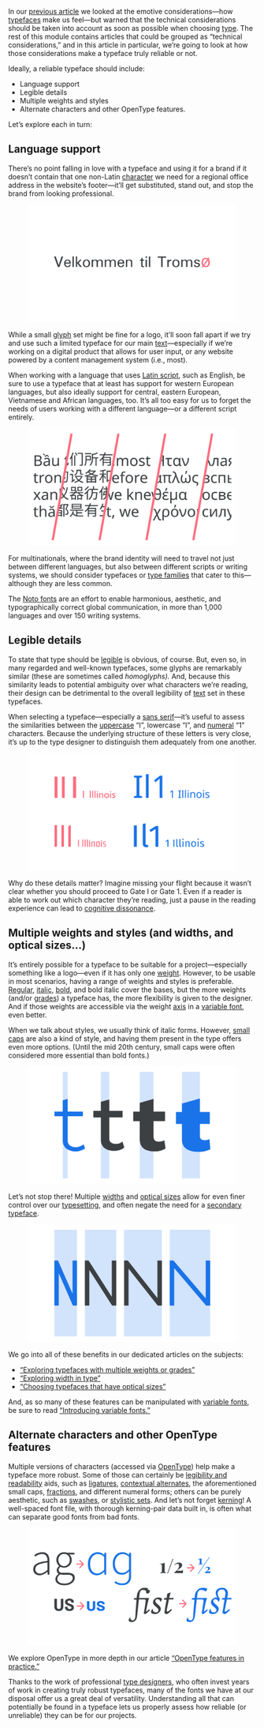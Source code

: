 
In our [previous article](/lesson/emotive_considerations_for_choosing_typefaces) we looked at the emotive considerations—how [typefaces](/glossary/typeface) make us feel—but warned that the technical considerations should be taken into account as soon as possible when choosing [type](/glossary/type). The rest of this module contains articles that could be grouped as “technical considerations,” and in this article in particular, we’re going to look at how those considerations make a typeface truly reliable or not.

Ideally, a reliable typeface should include:

- Language support
- Legible details
- Multiple weights and styles
- Alternate characters and other OpenType features.

Let’s explore each in turn:

## Language support

There’s no point falling in love with a typeface and using it for a brand if it doesn’t contain that one non-Latin [character](/glossary/character) we need for a regional office address in the website’s footer—it’ll get substituted, stand out, and stop the brand from looking professional.

<figure>

![The phrase “Velkommen til Tromsø” is set in a typeface that appears to have a missing “ø” glyph. Therefore, that character is rendered in a fallback font, which is noticeably different to the main type.](images/2.2.1.svg)

</figure>

While a small [glyph](/glossary/glyph) set might be fine for a logo, it’ll soon fall apart if we try and use such a limited typeface for our main [text](/glossary/text_copy)—especially if we’re working on a digital product that allows for user input, or any website powered by a content management system (i.e., most).

When working with a language that uses [Latin script](/glossary/latin), such as English, be sure to use a typeface that at least has support for western European languages, but also ideally support for central, eastern European, Vietnamese and African languages, too. It’s all too easy for us to forget the needs of users working with a different language—or a different script entirely.

<figure>

![A montage of text set in Vietnamese, Chinese, English, Greek, and Russian in one typeface that supports multiple writing systems.](images/2.2.2.svg)

</figure>

For multinationals, where the brand identity will need to travel not just between different languages, but also between different scripts or writing systems, we should consider typefaces or [type families](/glossary/family_or_type_family_or_font_family) that cater to this—although they are less common.

The [Noto fonts](https://fonts.google.com/noto) are an effort to enable harmonious, aesthetic, and typographically correct global communication, in more than 1,000 languages and over 150 writing systems.

## Legible details

To state that type should be [legible](/glossary/legibility_readability) is obvious, of course. But, even so, in many regarded and well-known typefaces, some glyphs are remarkably similar (these are sometimes called *homoglyphs).* And, because this similarity leads to potential ambiguity over what characters we’re reading, their design can be detrimental to the overall legibility of [text](/glossary/text_copy) set in these typefaces.

When selecting a typeface—especially a [sans serif](/glossary/sans_serif)—it’s useful to assess the similarities between the [uppercase](/glossary/uppercase_lowercase) “I”, lowercase “l”, and [numeral](/glossary/numerals_figures) “1” characters. Because the underlying structure of these letters is very close, it’s up to the type designer to distinguish them adequately from one another.

<figure>

![A comparison of four different sans serif typefaces using the text “Il1” set large and “1 Illinois” set small. The two on the left have almost no differentiation between the “I”, “l”, and “1” glyphs; the two on the right offer a much clearer differentiation, and are therefore more legible.](images/2.2.3.svg)

</figure>

Why do these details matter? Imagine missing your flight because it wasn’t clear whether you should proceed to Gate I or Gate 1. Even if a reader is able to work out which character they’re reading, just a pause in the reading experience can lead to [cognitive dissonance](https://g.co/kgs/jsi25f).

[//]: # (For more information, please see our article “Applying UX psychology when pairing typefaces”.)

## Multiple weights and styles (and widths, and optical sizes...)

It’s entirely possible for a typeface to be suitable for a project—especially something like a logo—even if it has only one [weight](/glossary/weight). However, to be usable in most scenarios, having a range of weights and styles is preferable. [Regular](/glossary/regular_upright), [italic](/glossary/italic), [bold](/glossary/bold), and bold italic cover the bases, but the more weights (and/or [grades](/lesson/exploring_typefaces_with_multiple_weights_or_grades)) a typeface has, the more flexibility is given to the designer. And if those weights are accessible via the weight [axis](/glossary/axis_in_variable_fonts) in a [variable font](/glossary/variable_fonts), even better.

When we talk about styles, we usually think of italic forms. However, [small caps](/glossary/small_caps) are also a kind of style, and having them present in the type offers even more options. (Until the mid 20th century, small caps were often considered more essential than bold fonts.)

<figure>

![The “t” character rendered in four different weights, with a faint background shape drawing attention to the width of the main stroke.](images/thumbnail.svg)

</figure>

Let’s not stop there! Multiple [widths](/glossary/width) and [optical sizes](/glossary/optical_sizes) allow for even finer control over our [typesetting](/glossary/typesetting), and often negate the need for a [secondary typeface](/lesson/pairing_typefaces).

<figure>

![The “N” character rendered in four different widths, with a faint background shape drawing attention to the width of the entire glyph.](images/2.2.5.svg)

</figure>

We go into all of these benefits in our dedicated articles on the subjects:

- [“Exploring typefaces with multiple weights or grades”](/lesson/exploring_typefaces_with_multiple_weights_or_grades)
- [“Exploring width in type”](/lesson/exploring_width_in_type)
- [“Choosing typefaces that have optical sizes”](/lesson/choosing_typefaces_that_have_optical_sizes)

And, as so many of these features can be manipulated with [variable fonts](/glossary/variable_fonts), be sure to read [“Introducing variable fonts.”](/lesson/introducing_variable_fonts)

## Alternate characters and other OpenType features

Multiple versions of characters (accessed via [OpenType](/glossary/open_type)) help make a typeface more robust. Some of those can certainly be [legibility and readability](/glossary/legibility_readability) aids, such as [ligatures](/glossary/ligature), [contextual alternates](/glossary/alternates), the aforementioned small caps, [fractions](/glossary/fractions), and different numeral forms; others can be purely aesthetic, such as [swashes](/glossary/swash_glyph), or [stylistic sets](/glossary/stylistic_sets). And let’s not forget [kerning](/glossary/kerning_kerning_pairs)! A well-spaced font file, with thorough kerning-pair data built in, is often what can separate good fonts from bad fonts.

<figure>

![A montage of four OpenType features—alternates, fractions, small caps, and ligatures—showing each in deactivated and activated states.](images/2.2.6.svg)

</figure>

We explore OpenType in more depth in our article [“OpenType features in practice.”](/lesson/open_type_features_in_practice)

Thanks to the work of professional [type designers](/glossary/type_designer), who often invest years of work in creating truly robust typefaces, many of the fonts we have at our disposal offer us a great deal of versatility. Understanding all that can potentially be found in a typeface lets us properly assess how reliable (or unreliable) they can be for our projects.
